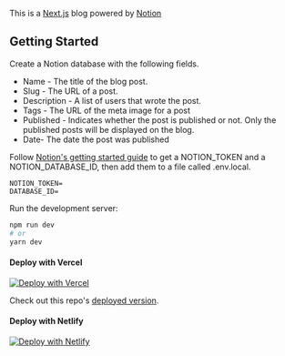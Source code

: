 This is a [Next.js](https://nextjs.org/) blog powered by [Notion](https://notion.so)

## Getting Started
Create a Notion database with the following fields.
* Name - The title of the blog post.
* Slug - The URL of a post.
* Description - A list of users that wrote the post.
* Tags - The URL of the meta image for a post
* Published - Indicates whether the post is published or not. Only the published posts will be displayed on the blog.
* Date- The date the post was published

Follow [Notion's getting started guide](https://developers.notion.com/docs/getting-started#step-1-create-an-integration) to get a NOTION_TOKEN and a NOTION_DATABASE_ID, then add them to a file called .env.local.
```
NOTION_TOKEN=
DATABASE_ID=
```
Run the development server:

```bash
npm run dev
# or
yarn dev
```
#### Deploy with Vercel

[![Deploy with Vercel](https://vercel.com/button)](https://vercel.com/new/clone?repository-url=https%3A%2F%2Fgithub.com%2Fgathoni-k%2FNotion-Nextjs&env=NOTION_TOKEN,DATABASE_ID&project-name=notion-nextjs-blog&demo-title=Notion%20%2B%20Nextjs%20Blog&demo-description=A%20statically%20generated%20Next.js%20blog%20powered%20by%20Notion&demo-url=https%3A%2F%2Fnextjs-blog-beta-one-81.vercel.app%2F)

Check out this repo's [deployed version](https://nextjs-blog-beta-one-81.vercel.app/).

#### Deploy with Netlify

[![Deploy with Netlify](https://www.netlify.com/img/deploy/button.svg)](https://app.netlify.com/start/deploy?repository=https://github.com/gathoni-k/Notion-Nextjs)


